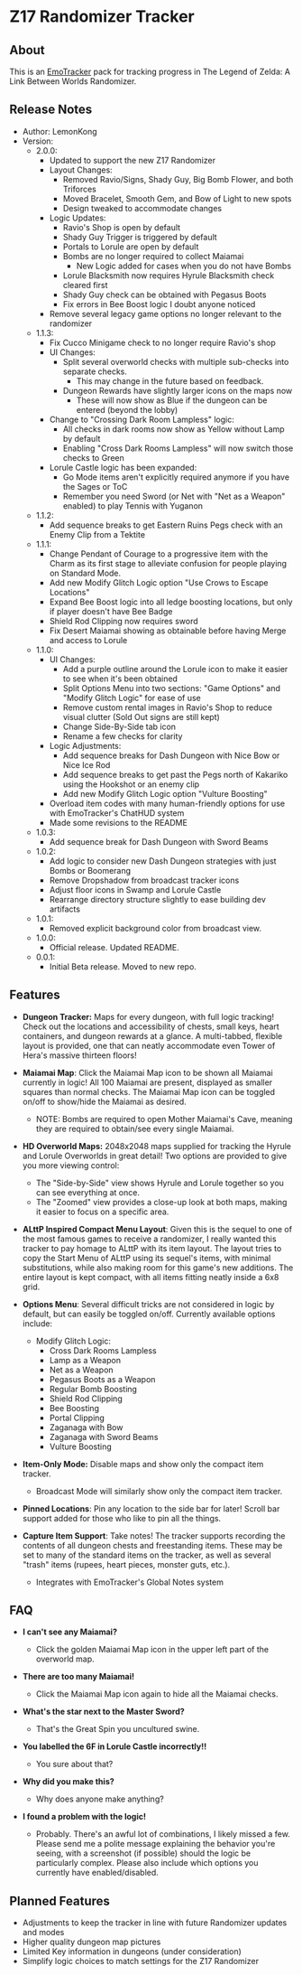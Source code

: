 # Z17 Randomizer Tracker

## About

This is an [EmoTracker](https://emotracker.net/) pack for tracking progress in The Legend of Zelda: A Link Between Worlds Randomizer.

## Release Notes

- Author: LemonKong
- Version:
    - 2.0.0:
        - Updated to support the new Z17 Randomizer
        - Layout Changes:
            - Removed Ravio/Signs, Shady Guy, Big Bomb Flower, and both Triforces
            - Moved Bracelet, Smooth Gem, and Bow of Light to new spots
            - Design tweaked to accommodate changes
        - Logic Updates:
            - Ravio's Shop is open by default
            - Shady Guy Trigger is triggered by default
            - Portals to Lorule are open by default
            - Bombs are no longer required to collect Maiamai
                - New Logic added for cases when you do not have Bombs
            - Lorule Blacksmith now requires Hyrule Blacksmith check cleared first
            - Shady Guy check can be obtained with Pegasus Boots
            - Fix errors in Bee Boost logic I doubt anyone noticed
        - Remove several legacy game options no longer relevant to the randomizer
    - 1.1.3:
        - Fix Cucco Minigame check to no longer require Ravio's shop
        - UI Changes:
            - Split several overworld checks with multiple sub-checks into separate checks.
                - This may change in the future based on feedback.
            - Dungeon Rewards have slightly larger icons on the maps now
                - These will now show as Blue if the dungeon can be entered (beyond the lobby)
        - Change to "Crossing Dark Room Lampless" logic:
            - All checks in dark rooms now show as Yellow without Lamp by default
            - Enabling "Cross Dark Rooms Lampless" will now switch those checks to Green
        - Lorule Castle logic has been expanded:
            - Go Mode items aren't explicitly required anymore if you have the Sages or ToC
            - Remember you need Sword (or Net with "Net as a Weapon" enabled) to play Tennis with Yuganon
    - 1.1.2:
        - Add sequence breaks to get Eastern Ruins Pegs check with an Enemy Clip from a Tektite
    - 1.1.1:
        - Change Pendant of Courage to a progressive item with the Charm as its first stage to alleviate confusion for people playing on Standard Mode.
        - Add new Modify Glitch Logic option "Use Crows to Escape Locations"
        - Expand Bee Boost logic into all ledge boosting locations, but only if player doesn't have Bee Badge
        - Shield Rod Clipping now requires sword
        - Fix Desert Maiamai showing as obtainable before having Merge and access to Lorule
    - 1.1.0:
        - UI Changes:
            - Add a purple outline around the Lorule icon to make it easier to see when it's been obtained
            - Split Options Menu into two sections: "Game Options" and "Modify Glitch Logic" for ease of use
            - Remove custom rental images in Ravio's Shop to reduce visual clutter (Sold Out signs are still kept)
            - Change Side-By-Side tab icon
            - Rename a few checks for clarity
        - Logic Adjustments:
            - Add sequence breaks for Dash Dungeon with Nice Bow or Nice Ice Rod
            - Add sequence breaks to get past the Pegs north of Kakariko using the Hookshot or an enemy clip
            - Add new Modify Glitch Logic option "Vulture Boosting"
        - Overload item codes with many human-friendly options for use with EmoTracker's ChatHUD system
        - Made some revisions to the README
    - 1.0.3:
        - Add sequence break for Dash Dungeon with Sword Beams
    - 1.0.2:
        - Add logic to consider new Dash Dungeon strategies with just Bombs or Boomerang
        - Remove Dropshadow from broadcast tracker icons
        - Adjust floor icons in Swamp and Lorule Castle
        - Rearrange directory structure slightly to ease building dev artifacts
    - 1.0.1:
        - Removed explicit background color from broadcast view.
    - 1.0.0:
        - Official release. Updated README.
    - 0.0.1:
        - Initial Beta release. Moved to new repo.

## Features

- **Dungeon Tracker:** Maps for every dungeon, with full logic tracking! Check out the locations and accessibility of
  chests, small keys, heart containers, and dungeon rewards at a glance. A multi-tabbed, flexible layout is provided,
  one that can neatly accommodate even Tower of Hera's massive thirteen floors!


- **Maiamai Map**: Click the Maiamai Map icon to be shown all Maiamai currently in logic! All 100 Maiamai are present,
  displayed as smaller squares than normal checks. The Maiamai Map icon can be toggled on/off to show/hide the Maiamai
  as desired.
    - NOTE: Bombs are required to open Mother Maiamai's Cave, meaning they are required to obtain/see every single
      Maiamai.


- **HD Overworld Maps:** 2048x2048 maps supplied for tracking the Hyrule and Lorule Overworlds in great
  detail! Two options are provided to give you more viewing control:
    - The "Side-by-Side" view shows Hyrule and Lorule together so you can see everything at once.
    - The "Zoomed" view provides a close-up look at both maps, making it easier to focus on a specific area.


- **ALttP Inspired Compact Menu Layout**: Given this is the sequel to one of the most famous games to
  receive a randomizer, I really wanted this tracker to pay homage to ALttP with its item layout. The layout tries to
  copy the Start Menu of ALttP using its sequel's items, with minimal substitutions, while also making room for this
  game's new additions. The entire layout is kept compact, with all items fitting neatly inside a 6x8 grid.


- **Options Menu**: Several difficult tricks are not considered in logic by default, but can easily be toggled on/off. Currently available
  options include:

    - Modify Glitch Logic:
        - Cross Dark Rooms Lampless
        - Lamp as a Weapon
        - Net as a Weapon
        - Pegasus Boots as a Weapon
        - Regular Bomb Boosting
        - Shield Rod Clipping
        - Bee Boosting
        - Portal Clipping
        - Zaganaga with Bow
        - Zaganaga with Sword Beams
        - Vulture Boosting


- **Item-Only Mode:** Disable maps and show only the compact item tracker.
    - Broadcast Mode will similarly show only the compact item tracker.


- **Pinned Locations**: Pin any location to the side bar for later! Scroll bar support added for those who like to pin
  all the things.


- **Capture Item Support**: Take notes! The tracker supports recording the contents of all dungeon chests and
  freestanding items. These may be set to many of the standard items on the tracker, as well as several "trash" items (rupees, heart pieces, monster guts, etc.).
    - Integrates with EmoTracker's Global Notes system

## FAQ

- **I can't see any Maiamai?**
    - Click the golden Maiamai Map icon in the upper left part of the overworld map.


- **There are too many Maiamai!**
    - Click the Maiamai Map icon again to hide all the Maiamai checks.


- **What's the star next to the Master Sword?**
    - That's the Great Spin you uncultured swine.


- **You labelled the 6F in Lorule Castle incorrectly!!**
    - You sure about that?


- **Why did you make this?**
    - Why does anyone make anything?


- **I found a problem with the logic!**
    - Probably. There's an awful lot of combinations, I likely missed a few. Please send me a polite message
      explaining the behavior you're seeing, with a screenshot (if possible) should the logic be particularly complex.
      Please also include which options you currently have enabled/disabled.

## Planned Features

- Adjustments to keep the tracker in line with future Randomizer updates and modes
- Higher quality dungeon map pictures
- Limited Key information in dungeons (under consideration)
- Simplify logic choices to match settings for the Z17 Randomizer